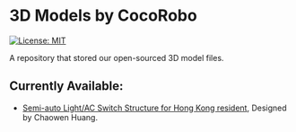 # 3D Models by CocoRobo

[![License: MIT](https://img.shields.io/badge/License-MIT-yellow.svg)](https://opensource.org/licenses/MIT)

A repository that stored our open-sourced 3D model files.

## Currently Available:

* [Semi-auto Light/AC Switch Structure for Hong Kong resident](https://github.com/CocoRoboLabs/3d-printing-models/tree/master/hongkong-light-switch-panel-structure), Designed by Chaowen Huang.